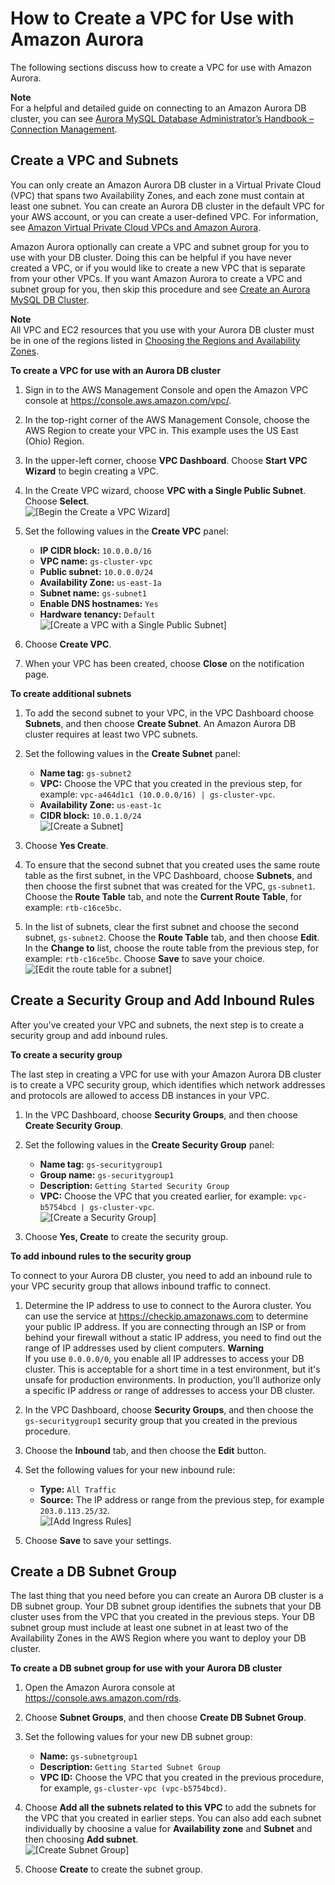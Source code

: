 # How to Create a VPC for Use with Amazon Aurora<a name="Aurora.CreateVPC"></a>

The following sections discuss how to create a VPC for use with Amazon Aurora\.

**Note**  
For a helpful and detailed guide on connecting to an Amazon Aurora DB cluster, you can see [Aurora MySQL Database Administrator’s Handbook – Connection Management](https://d1.awsstatic.com/whitepapers/RDS/amazon-aurora-mysql-database-administrator-handbook.pdf)\.

## Create a VPC and Subnets<a name="CHAP_Aurora.CreateVPC"></a>

You can only create an Amazon Aurora DB cluster in a Virtual Private Cloud \(VPC\) that spans two Availability Zones, and each zone must contain at least one subnet\. You can create an Aurora DB cluster in the default VPC for your AWS account, or you can create a user\-defined VPC\. For information, see [Amazon Virtual Private Cloud VPCs and Amazon Aurora](USER_VPC.md)\.

Amazon Aurora optionally can create a VPC and subnet group for you to use with your DB cluster\. Doing this can be helpful if you have never created a VPC, or if you would like to create a new VPC that is separate from your other VPCs\. If you want Amazon Aurora to create a VPC and subnet group for you, then skip this procedure and see [Create an Aurora MySQL DB Cluster](CHAP_GettingStartedAurora.CreatingConnecting.Aurora.md#CHAP_GettingStarted.Aurora.CreateDBCluster)\.

**Note**  
All VPC and EC2 resources that you use with your Aurora DB cluster must be in one of the regions listed in [Choosing the Regions and Availability Zones](Concepts.RegionsAndAvailabilityZones.md)\.

**To create a VPC for use with an Aurora DB cluster**

1. Sign in to the AWS Management Console and open the Amazon VPC console at [https://console\.aws\.amazon\.com/vpc/](https://console.aws.amazon.com/vpc/)\.

1. In the top\-right corner of the AWS Management Console, choose the AWS Region to create your VPC in\. This example uses the US East \(Ohio\) Region\. 

1. In the upper\-left corner, choose **VPC Dashboard**\. Choose **Start VPC Wizard** to begin creating a VPC\.

1. In the Create VPC wizard, choose **VPC with a Single Public Subnet**\. Choose **Select**\.  
![\[Begin the Create a VPC Wizard\]](http://docs.aws.amazon.com/AmazonRDS/latest/AuroraUserGuide/images/AuroraCreateVPC01.png)

1. Set the following values in the **Create VPC** panel:
   + **IP CIDR block:** `10.0.0.0/16`
   + **VPC name:** `gs-cluster-vpc`
   + **Public subnet:** `10.0.0.0/24`
   + **Availability Zone:** `us-east-1a`
   + **Subnet name:** `gs-subnet1`
   + **Enable DNS hostnames:** `Yes`
   + **Hardware tenancy:** `Default`  
![\[Create a VPC with a Single Public Subnet\]](http://docs.aws.amazon.com/AmazonRDS/latest/AuroraUserGuide/images/AuroraCreateVPC02.png)

1. Choose **Create VPC**\.

1. When your VPC has been created, choose **Close** on the notification page\.

**To create additional subnets**

1. To add the second subnet to your VPC, in the VPC Dashboard choose **Subnets**, and then choose **Create Subnet**\. An Amazon Aurora DB cluster requires at least two VPC subnets\.

1. Set the following values in the **Create Subnet** panel:
   + **Name tag:** `gs-subnet2`
   + **VPC:** Choose the VPC that you created in the previous step, for example: `vpc-a464d1c1 (10.0.0.0/16) | gs-cluster-vpc`\.
   + **Availability Zone:** `us-east-1c`
   + **CIDR block:** `10.0.1.0/24`  
![\[Create a Subnet\]](http://docs.aws.amazon.com/AmazonRDS/latest/AuroraUserGuide/images/AuroraCreateVPC03.png)

1. Choose **Yes Create**\.

1. To ensure that the second subnet that you created uses the same route table as the first subnet, in the VPC Dashboard, choose **Subnets**, and then choose the first subnet that was created for the VPC, `gs-subnet1`\. Choose the **Route Table** tab, and note the **Current Route Table**, for example: `rtb-c16ce5bc`\. 

1. In the list of subnets, clear the first subnet and choose the second subnet, `gs-subnet2`\. Choose the **Route Table** tab, and then choose **Edit**\. In the **Change to** list, choose the route table from the previous step, for example: `rtb-c16ce5bc`\. Choose **Save** to save your choice\.  
![\[Edit the route table for a subnet\]](http://docs.aws.amazon.com/AmazonRDS/latest/AuroraUserGuide/images/AuroraCreateVPC04.png)

## Create a Security Group and Add Inbound Rules<a name="CHAP_GettingStarted.Aurora.CreateSecurityGroup"></a>

After you've created your VPC and subnets, the next step is to create a security group and add inbound rules\.

**To create a security group**

The last step in creating a VPC for use with your Amazon Aurora DB cluster is to create a VPC security group, which identifies which network addresses and protocols are allowed to access DB instances in your VPC\.

1. In the VPC Dashboard, choose **Security Groups**, and then choose **Create Security Group**\.

1. Set the following values in the **Create Security Group** panel:
   + **Name tag:** `gs-securitygroup1`
   + **Group name:** `gs-securitygroup1`
   + **Description:** `Getting Started Security Group`
   + **VPC:** Choose the VPC that you created earlier, for example: `vpc-b5754bcd | gs-cluster-vpc`\.  
![\[Create a Security Group\]](http://docs.aws.amazon.com/AmazonRDS/latest/AuroraUserGuide/images/AuroraCreateVPC05.png)

1. Choose **Yes, Create** to create the security group\.

**To add inbound rules to the security group**

To connect to your Aurora DB cluster, you need to add an inbound rule to your VPC security group that allows inbound traffic to connect\.

1. Determine the IP address to use to connect to the Aurora cluster\. You can use the service at [https://checkip\.amazonaws\.com](https://checkip.amazonaws.com) to determine your public IP address\. If you are connecting through an ISP or from behind your firewall without a static IP address, you need to find out the range of IP addresses used by client computers\.
**Warning**  
If you use `0.0.0.0/0`, you enable all IP addresses to access your DB cluster\. This is acceptable for a short time in a test environment, but it's unsafe for production environments\. In production, you'll authorize only a specific IP address or range of addresses to access your DB cluster\.

1. In the VPC Dashboard, choose **Security Groups**, and then choose the `gs-securitygroup1` security group that you created in the previous procedure\.

1. Choose the **Inbound** tab, and then choose the **Edit** button\.

1. Set the following values for your new inbound rule:
   + **Type:** `All Traffic`
   + **Source:** The IP address or range from the previous step, for example `203.0.113.25/32`\.  
![\[Add Ingress Rules\]](http://docs.aws.amazon.com/AmazonRDS/latest/AuroraUserGuide/images/AuroraCreateVPC06.png)

1. Choose **Save** to save your settings\.

## Create a DB Subnet Group<a name="CHAP_GettingStarted.Aurora.CreateSubnetGroup"></a>

The last thing that you need before you can create an Aurora DB cluster is a DB subnet group\. Your DB subnet group identifies the subnets that your DB cluster uses from the VPC that you created in the previous steps\. Your DB subnet group must include at least one subnet in at least two of the Availability Zones in the AWS Region where you want to deploy your DB cluster\.

**To create a DB subnet group for use with your Aurora DB cluster**

1. Open the Amazon Aurora console at [https://console\.aws\.amazon\.com/rds](https://console.aws.amazon.com/rds)\.

1. Choose **Subnet Groups**, and then choose **Create DB Subnet Group**\.

1. Set the following values for your new DB subnet group:
   + **Name:** `gs-subnetgroup1`
   + **Description:** `Getting Started Subnet Group`
   + **VPC ID:** Choose the VPC that you created in the previous procedure, for example, `gs-cluster-vpc (vpc-b5754bcd)`\.

1. Choose **Add all the subnets related to this VPC** to add the subnets for the VPC that you created in earlier steps\. You can also add each subnet individually by choosine a value for **Availability zone** and **Subnet** and then choosing **Add subnet**\.  
![\[Create Subnet Group\]](http://docs.aws.amazon.com/AmazonRDS/latest/AuroraUserGuide/images/AuroraCreateSubnetGroup01.png)

1. Choose **Create** to create the subnet group\.